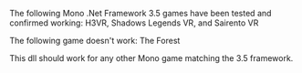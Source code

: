 The following Mono .Net Framework 3.5 games have been tested and confirmed working: H3VR, Shadows Legends VR, and Sairento VR

The following game doesn't work: The Forest

This dll should work for any other Mono game matching the 3.5 framework.
